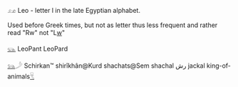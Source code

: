 𓃭 Leo - letter l in the late Egyptian alphabet.  

Used before Greek times, but not as letter thus less frequent and rather read "Rw" not "L[w](w)"  

[𓃮](𓃮) LeoPant LeoPard  

[𓃬](𓃬)𓌳 Schirkan™ shirîkhân@Kurd shachats@Sem shachal رش jackal king-of-animals[𓄛](𓄛)  
